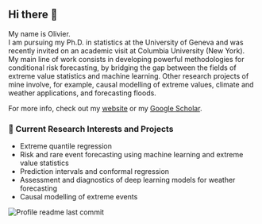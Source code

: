 ## Hi there 👋

My name is Olivier.  
I am pursuing my Ph.D. in statistics at the University of Geneva and was recently invited on an academic visit at Columbia University (New York).  
My main line of work consists in developing powerful methodologies for conditional risk forecasting, by bridging the gap between the fields of extreme value statistics and machine learning.
Other research projects of mine involve, for example, causal modelling of extreme values, climate and weather applications, and forecasting floods.  

For more info, check out my [website](https://opasche.github.io/) or my [Google Scholar](https://scholar.google.com/citations?user=GRk09VQAAAAJ).  



### 🔭 Current Research Interests and Projects

- Extreme quantile regression 
- Risk and rare event forecasting using machine learning and extreme value statistics 
- Prediction intervals and conformal regression 
- Assessment and diagnostics of deep learning models for weather forecasting 
- Causal modelling of extreme events 

![Profile readme last commit](https://img.shields.io/github/last-commit/opasche/opasche) 

<!--
**opasche/opasche** is a ✨ _special_ ✨ repository because its `README.md` (this file) appears on your GitHub profile.

Here are some ideas to get you started:

- 🔭 I’m currently working on ...
- 🌱 I’m currently learning ...
- 👯 I’m looking to collaborate on ...
- 🤔 I’m looking for help with ...
- 💬 Ask me about ...
- 📫 How to reach me: ...
- 😄 Pronouns: ...
- ⚡ Fun fact: ...
-->

